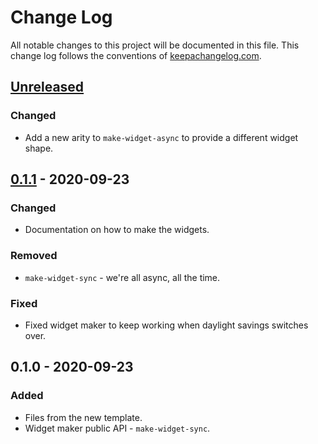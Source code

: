 # Change Log
All notable changes to this project will be documented in this file. This change log follows the conventions of [keepachangelog.com](http://keepachangelog.com/).

## [Unreleased]
### Changed
- Add a new arity to `make-widget-async` to provide a different widget shape.

## [0.1.1] - 2020-09-23
### Changed
- Documentation on how to make the widgets.

### Removed
- `make-widget-sync` - we're all async, all the time.

### Fixed
- Fixed widget maker to keep working when daylight savings switches over.

## 0.1.0 - 2020-09-23
### Added
- Files from the new template.
- Widget maker public API - `make-widget-sync`.

[Unreleased]: https://github.com/your-name/fuber/compare/0.1.1...HEAD
[0.1.1]: https://github.com/your-name/fuber/compare/0.1.0...0.1.1
